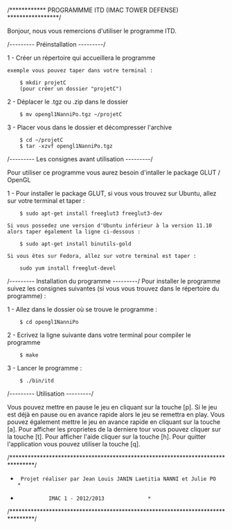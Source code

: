 /************ PROGRAMMME ITD (IMAC TOWER DEFENSE) *****************/

Bonjour, nous vous remercions d'utiliser le programme ITD.

/--------- Préinstallation ---------/

1 - Créer un répertoire qui accueillera le programme

	exemple vous pouvez taper dans votre terminal :

		$ mkdir projetC
		(pour créer un dossier "projetC")

2 - Déplacer le .tgz ou .zip dans le dossier

		$ mv opengl1NanniPo.tgz ~/projetC

3 - Placer vous dans le dossier et décompresser l'archive

		$ cd ~/projetC
		$ tar -xzvf opengl1NanniPo.tgz

/--------- Les consignes avant utilisation ---------/

Pour utiliser ce programme vous aurez besoin d'intaller le package GLUT / OpenGL

1 - Pour installer le package GLUT, si vous vous trouvez sur Ubuntu, allez sur votre terminal et taper :

		$ sudo apt-get install freeglut3 freeglut3-dev

	Si vous possedez une version d'Ubuntu inférieur à la version 11.10 alors taper également la ligne ci-dessous :

		$ sudo apt-get install binutils-gold

	Si vous êtes sur Fedora, allez sur votre terminal est taper :

		sudo yum install freeglut-devel

/--------- Installation du programme ---------/
Pour installer le programme suivez les consignes suivantes (si vous vous trouvez dans le répertoire du programme) :

1 - Allez dans le dossier où se trouve le programme :

		$ cd opengl1NanniPo

2 - Ecrivez la ligne suivante dans votre terminal pour compiler le programme

		$ make


3 - Lancer le programme :


		$ ./bin/itd
		

/--------- Utilisation ---------/

Vous pouvez mettre en pause le jeu en cliquant sur la touche [p]. Si le jeu est déjà en pause ou en avance rapide alors
le jeu se remettra en play. 
Vous pouvez également mettre le jeu en avance rapide en cliquant sur la touche [a].
Pour afficher les proprietes de la derniere tour vous pouvez cliquer sur la touche [t].
Pour afficher l'aide cliquer sur la touche [h].
Pour quitter l'application vous pouvez utiliser la touche [q].


/********************************************************************************/
*      Projet réaliser par Jean Louis JANIN Laetitia NANNI et Julie PO		*
*				IMAC 1 - 2012/2013				*
/********************************************************************************/



